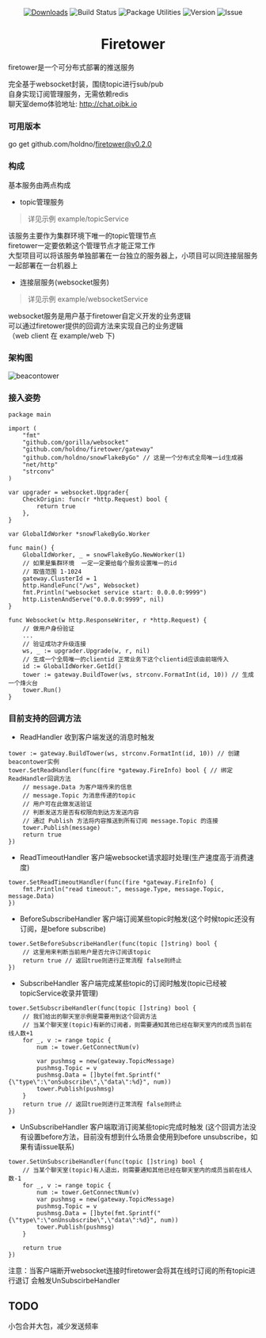 

<p align="center">
  <a href="https://github.com/holdno/beacontower/archive/master.zip"><img src="https://img.shields.io/badge/download-fast-brightgreen.svg" alt="Downloads"></a>
  <img src="https://img.shields.io/badge/build-passing-brightgreen.svg" alt="Build Status">
  <img src="https://img.shields.io/badge/package%20utilities-go modules-blue.svg" alt="Package Utilities">
  <img src="https://img.shields.io/badge/golang-1.11.0-%23ff69b4.svg" alt="Version">
  <img src="https://img.shields.io/badge/issue-waiting-red.svg" alt="Issue">
</p>
<h1 align="center">Firetower</h2>
firetower是一个可分布式部署的推送服务  

完全基于websocket封装，围绕topic进行sub/pub    
自身实现订阅管理服务，无需依赖redis  
聊天室demo体验地址: http://chat.ojbk.io  
### 可用版本
go get github.com/holdno/firetower@v0.2.0  
### 构成

基本服务由两点构成  
- topic管理服务  
> 详见示例 example/topicService  

该服务主要作为集群环境下唯一的topic管理节点  
firetower一定要依赖这个管理节点才能正常工作  
大型项目可以将该服务单独部署在一台独立的服务器上，小项目可以同连接层服务一起部署在一台机器上  
- 连接层服务(websocket服务)  
> 详见示例 example/websocketService  

websocket服务是用户基于firetower自定义开发的业务逻辑  
可以通过firetower提供的回调方法来实现自己的业务逻辑  
（web client 在 example/web 下)  
### 架构图  
![beacontower](http://img.holdno.com/github/holdno/firetower_process.png)  
### 接入姿势  
``` golang 
package main

import (
    "fmt"
    "github.com/gorilla/websocket"
    "github.com/holdno/firetower/gateway"
    "github.com/holdno/snowFlakeByGo" // 这是一个分布式全局唯一id生成器
    "net/http"
    "strconv"
)

var upgrader = websocket.Upgrader{
    CheckOrigin: func(r *http.Request) bool {
        return true
    },
} 

var GlobalIdWorker *snowFlakeByGo.Worker

func main() {
    GlobalIdWorker, _ = snowFlakeByGo.NewWorker(1)
    // 如果是集群环境  一定一定要给每个服务设置唯一的id
    // 取值范围 1-1024
    gateway.ClusterId = 1
    http.HandleFunc("/ws", Websocket)
    fmt.Println("websocket service start: 0.0.0.0:9999")
    http.ListenAndServe("0.0.0.0:9999", nil)
}

func Websocket(w http.ResponseWriter, r *http.Request) {
    // 做用户身份验证
    ...
    // 验证成功才升级连接
    ws, _ := upgrader.Upgrade(w, r, nil)
    // 生成一个全局唯一的clientid 正常业务下这个clientid应该由前端传入
    id := GlobalIdWorker.GetId()
    tower := gateway.BuildTower(ws, strconv.FormatInt(id, 10)) // 生成一个烽火台
    tower.Run()
}
```
### 目前支持的回调方法
- ReadHandler 收到客户端发送的消息时触发
``` golang
tower := gateway.BuildTower(ws, strconv.FormatInt(id, 10)) // 创建beacontower实例
tower.SetReadHandler(func(fire *gateway.FireInfo) bool { // 绑定ReadHandler回调方法
    // message.Data 为客户端传来的信息
    // message.Topic 为消息传递的topic
    // 用户可在此做发送验证
    // 判断发送方是否有权限向到达方发送内容
    // 通过 Publish 方法将内容推送到所有订阅 message.Topic 的连接
    tower.Publish(message)
    return true
})
```

- ReadTimeoutHandler 客户端websocket请求超时处理(生产速度高于消费速度)
``` golang 
tower.SetReadTimeoutHandler(func(fire *gateway.FireInfo) {
    fmt.Println("read timeout:", message.Type, message.Topic, message.Data)
})
```

- BeforeSubscribeHandler 客户端订阅某些topic时触发(这个时候topic还没有订阅，是before subscribe)
``` golang
tower.SetBeforeSubscribeHandler(func(topic []string) bool {
    // 这里用来判断当前用户是否允许订阅该topic
    return true // 返回true则进行正常流程 false则终止
})
```

- SubscribeHandler 客户端完成某些topic的订阅时触发(topic已经被topicService收录并管理)
``` golang
tower.SetSubscribeHandler(func(topic []string) bool {
    // 我们给出的聊天室示例是需要用到这个回调方法
    // 当某个聊天室(topic)有新的订阅者，则需要通知其他已经在聊天室内的成员当前在线人数+1
    for _, v := range topic {
        num := tower.GetConnectNum(v)

        var pushmsg = new(gateway.TopicMessage)
        pushmsg.Topic = v
        pushmsg.Data = []byte(fmt.Sprintf("{\"type\":\"onSubscribe\",\"data\":%d}", num))
        tower.Publish(pushmsg)
    }
    return true // 返回true则进行正常流程 false则终止
})
```

- UnSubscribeHandler 客户端取消订阅某些topic完成时触发 (这个回调方法没有设置before方法，目前没有想到什么场景会使用到before unsubscribe，如果有请issue联系)
``` golang
tower.SetUnSubscribeHandler(func(topic []string) bool {
    // 当某个聊天室(topic)有人退出，则需要通知其他已经在聊天室内的成员当前在线人数-1
    for _, v := range topic {
        num := tower.GetConnectNum(v)
        var pushmsg = new(gateway.TopicMessage)
        pushmsg.Topic = v
        pushmsg.Data = []byte(fmt.Sprintf("{\"type\":\"onUnsubscribe\",\"data\":%d}", num))
        tower.Publish(pushmsg)
    }

    return true
})
```
注意：当客户端断开websocket连接时firetower会将其在线时订阅的所有topic进行退订 会触发UnSubscirbeHandler  

## TODO
小包合并大包，减少发送频率    

